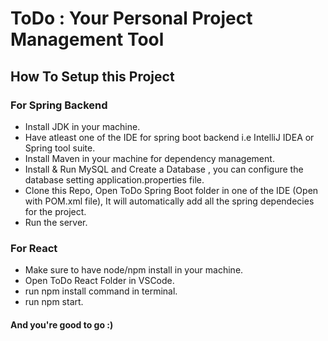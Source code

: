 # ToDo : Your Personal Project Management Tool

## How To Setup this Project
### For Spring Backend
- Install JDK in your machine.
- Have atleast one of the IDE for spring boot backend i.e IntelliJ IDEA or Spring tool suite.
- Install Maven in your machine for dependency management.
- Install & Run MySQL and Create a Database , you can configure the database setting application.properties file.
- Clone this Repo, Open ToDo Spring Boot folder in one of the IDE (Open with POM.xml file), It will automatically add all the spring dependecies for the project.
- Run the server.

### For React
- Make sure to have node/npm install in your machine.
- Open ToDo React Folder in VSCode.
- run npm install command in terminal.
- run npm start.

#### And you're good to go :)
